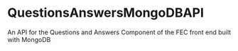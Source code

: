# QuestionsAnswersMongoDBAPI
An API for the Questions and Answers Component of the FEC front end built with MongoDB
